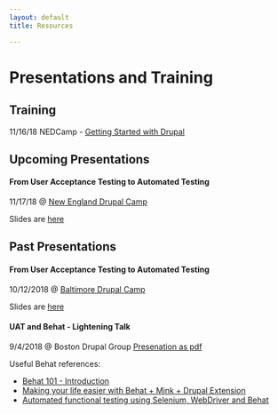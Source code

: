 ```yaml
---
layout: default
title: Resources

---
```

# Presentations and Training

## Training

11/16/18 NEDCamp - [Getting Started with Drupal](https://nedcamp.org/training/getting-started-drupal) 

## Upcoming Presentations

#### From User Acceptance Testing to Automated Testing
11/17/18 @ [New England Drupal Camp](https://nedcamp.org/sessions/2018/user-acceptance-testing-automated-testing)

Slides are [here](https://stephencross.github.io/uat-and-behat)



## Past Presentations

#### From User Acceptance Testing to Automated Testing
10/12/2018 @ [Baltimore Drupal Camp](https://www.bmoredrupal.com/2018-baltimore-drupalcamp/sessions/user-acceptance-testing-automated-testing)

Slides are [here](https://stephencross.github.io/uat-and-behat)

#### UAT and Behat - Lightening Talk
9/4/2018 @ Boston Drupal Group
[Presenation as pdf](/files/UATandBEHAT-090418.pdf)


Useful Behat references:

- [Behat 101 - Introduction](https://youtu.be/j7RHtNePY3Y)
- [Making your life easier with Behat + Mink + Drupal Extension](https://youtu.be/2TJfbGYKBiM)
- [Automated functional testing using Selenium, WebDriver and Behat](https://youtu.be/MZ4laramYNs)
